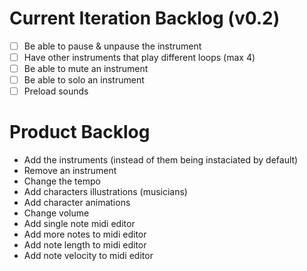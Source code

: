 # Current Iteration Backlog (v0.2)

* [ ] Be able to pause & unpause the instrument
* [ ] Have other instruments that play different loops (max 4)
* [ ] Be able to mute an instrument
* [ ] Be able to solo an instrument
* [ ] Preload sounds

# Product Backlog

* Add the instruments (instead of them being instaciated by default)
* Remove an instrument
* Change the tempo
* Add characters illustrations (musicians)
* Add character animations
* Change volume
* Add single note midi editor
* Add more notes to midi editor
* Add note length to midi editor
* Add note velocity to midi editor
